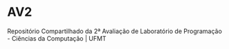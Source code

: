 # AV2
Repositório Compartilhado da 2ª Avaliação de Laboratório de Programação - Ciências da Computação | UFMT
